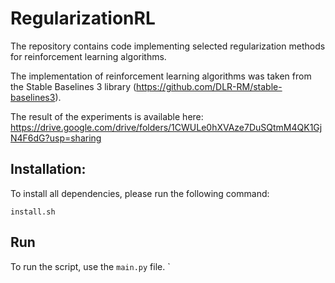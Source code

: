 # RegularizationRL

The repository contains code implementing selected regularization methods for reinforcement learning algorithms.

The implementation of reinforcement learning algorithms was taken from the Stable Baselines 3 library (https://github.com/DLR-RM/stable-baselines3).

The result of the experiments is available here: https://drive.google.com/drive/folders/1CWULe0hXVAze7DuSQtmM4QK1GjN4F6dG?usp=sharing


## Installation:


To install all dependencies, please run the following command:

`
install.sh
`

## Run

To run the script, use the `main.py` file.
`
